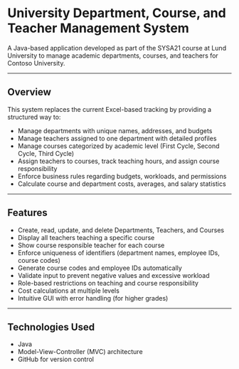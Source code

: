 # University Department, Course, and Teacher Management System

A Java-based application developed as part of the SYSA21 course at Lund University to manage academic departments, courses, and teachers for Contoso University.

---

## Overview

This system replaces the current Excel-based tracking by providing a structured way to:

- Manage departments with unique names, addresses, and budgets  
- Manage teachers assigned to one department with detailed profiles  
- Manage courses categorized by academic level (First Cycle, Second Cycle, Third Cycle)  
- Assign teachers to courses, track teaching hours, and assign course responsibility  
- Enforce business rules regarding budgets, workloads, and permissions  
- Calculate course and department costs, averages, and salary statistics  

---

## Features

- Create, read, update, and delete Departments, Teachers, and Courses  
- Display all teachers teaching a specific course  
- Show course responsible teacher for each course  
- Enforce uniqueness of identifiers (department names, employee IDs, course codes)  
- Generate course codes and employee IDs automatically  
- Validate input to prevent negative values and excessive workload  
- Role-based restrictions on teaching and course responsibility  
- Cost calculations at multiple levels  
- Intuitive GUI with error handling (for higher grades)  

---

## Technologies Used

- Java  
- Model-View-Controller (MVC) architecture  
- GitHub for version control 
